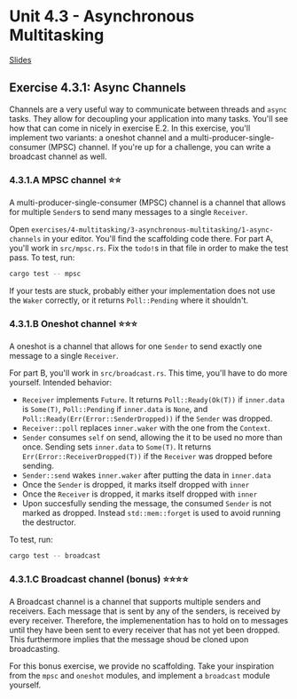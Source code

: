 # Unit 4.3 - Asynchronous Multitasking

<a href="/slides/4_3-asynchronous-multitasking/" target="_blank">Slides</a>

## Exercise 4.3.1: Async Channels

Channels are a very useful way to communicate between threads and `async` tasks. They allow for decoupling your application into many tasks. You'll see how that can come in nicely in exercise E.2. In this exercise, you'll implement two variants: a oneshot channel and a multi-producer-single-consumer (MPSC) channel. If you're up for a challenge, you can write a broadcast channel as well.

### 4.3.1.A MPSC channel ⭐⭐
A multi-producer-single-consumer (MPSC) channel is a channel that allows for multiple `Sender`s to send many messages to a single `Receiver`.

Open `exercises/4-multitasking/3-asynchronous-multitasking/1-async-channels` in your editor. You'll find the scaffolding code there. For part A, you'll work in `src/mpsc.rs`. Fix the `todo!`s in that file in order to make the test pass. To test, run:

```bash
cargo test -- mpsc
```

If your tests are stuck, probably either your implementation does not use the `Waker` correctly, or it returns `Poll::Pending` where it shouldn't.

### 4.3.1.B Oneshot channel ⭐⭐⭐
A oneshot is a channel that allows for one `Sender` to send exactly one message to a single `Receiver`.

For part B, you'll work in `src/broadcast.rs`. This time, you'll have to do more yourself. Intended behavior:

- `Receiver` implements `Future`. It returns `Poll::Ready(Ok(T))` if `inner.data` is `Some(T)`, `Poll::Pending` if `inner.data` is `None`, and `Poll::Ready(Err(Error::SenderDropped))` if the `Sender` was dropped.
- `Receiver::poll` replaces `inner.waker` with the one from the `Context`.
- `Sender` consumes `self` on send, allowing the it to be used no more than once. Sending sets `inner.data` to `Some(T)`. It returns `Err(Error::ReceiverDropped(T))` if the `Receiver` was dropped before sending.
- `Sender::send` wakes `inner.waker` after putting the data in `inner.data`
- Once the `Sender` is dropped, it marks itself dropped with `inner`
- Once the `Receiver` is dropped, it marks itself dropped with `inner`
- Upon succesfully sending the message, the consumed `Sender` is not marked as dropped. Instead `std::mem::forget` is used to avoid running the destructor.

To test, run:
```bash
cargo test -- broadcast
```

### 4.3.1.C Broadcast channel (bonus) ⭐⭐⭐⭐
A Broadcast channel is a channel that supports multiple senders and receivers. Each message that is sent by any of the senders, is received by every receiver. Therefore, the implemenentation has to hold on to messages until they have been sent to every receiver that has not yet been dropped. This furthermore implies that the message shoud be cloned upon broadcasting.

For this bonus exercise, we provide no scaffolding. Take your inspiration from the `mpsc` and `oneshot` modules, and implement a `broadcast` module yourself.

